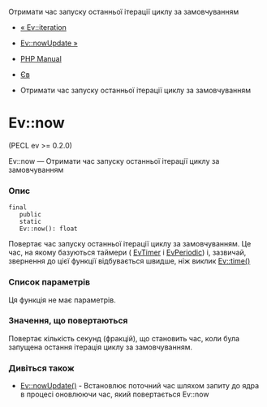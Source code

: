 Отримати час запуску останньої ітерації циклу за замовчуванням

-   [« Ev::iteration](ev.iteration.html)
    
-   [Ev::nowUpdate »](ev.nowupdate.html)
    
-   [PHP Manual](index.html)
    
-   [Єв](class.ev.html)
    
-   Отримати час запуску останньої ітерації циклу за замовчуванням
    

# Ev::now

(PECL ev >= 0.2.0)

Ev::now — Отримати час запуску останньої ітерації циклу за замовчуванням

### Опис

```methodsynopsis
final
   public
   static
   Ev::now(): float
```

Повертає час запуску останньої ітерації циклу за замовчуванням. Це час, на якому базуються таймери ( [EvTimer](class.evtimer.html) і [EvPeriodic](class.evperiodic.html)) і, зазвичай, звернення до цієї функції відбувається швидше, ніж виклик [Ev::time()](ev.time.html)

### Список параметрів

Ця функція не має параметрів.

### Значення, що повертаються

Повертає кількість секунд (фракцій), що становить час, коли була запущена остання ітерація циклу за замовчуванням.

### Дивіться також

-   [Ev::nowUpdate()](ev.nowupdate.html) - Встановлює поточний час шляхом запиту до ядра в процесі оновлюючи час, який повертається Ev::now